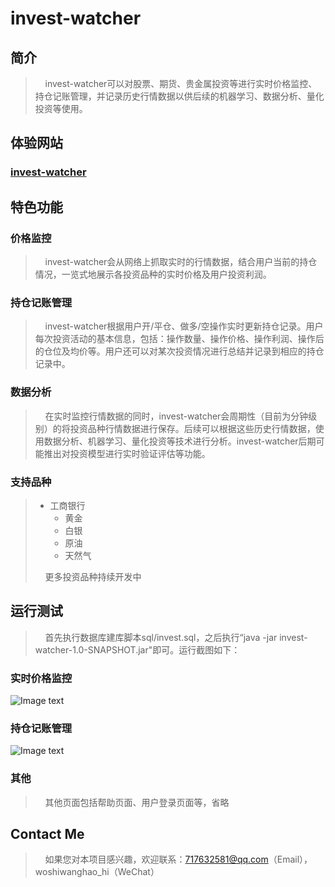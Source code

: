 # invest-watcher
## 简介
>&nbsp;&nbsp;&nbsp;&nbsp;invest-watcher可以对股票、期货、贵金属投资等进行实时价格监控、持仓记账管理，并记录历史行情数据以供后续的机器学习、数据分析、量化投资等使用。    
## 体验网站
### [invest-watcher](http://94.191.80.104:8080)
## 特色功能
### 价格监控
>&nbsp;&nbsp;&nbsp;&nbsp;invest-watcher会从网络上抓取实时的行情数据，结合用户当前的持仓情况，一览式地展示各投资品种的实时价格及用户投资利润。    
### 持仓记账管理
>&nbsp;&nbsp;&nbsp;&nbsp;invest-watcher根据用户开/平仓、做多/空操作实时更新持仓记录。用户每次投资活动的基本信息，包括：操作数量、操作价格、操作利润、操作后的仓位及均价等。用户还可以对某次投资情况进行总结并记录到相应的持仓记录中。
### 数据分析   
>&nbsp;&nbsp;&nbsp;&nbsp;在实时监控行情数据的同时，invest-watcher会周期性（目前为分钟级别）的将投资品种行情数据进行保存。后续可以根据这些历史行情数据，使用数据分析、机器学习、量化投资等技术进行分析。invest-watcher后期可能推出对投资模型进行实时验证评估等功能。
### 支持品种
>+ 工商银行
>   + 黄金
>   + 白银
>   + 原油
>   + 天然气   
>
> &nbsp;&nbsp;&nbsp;&nbsp;更多投资品种持续开发中
## 运行测试
>&nbsp;&nbsp;&nbsp;&nbsp;首先执行数据库建库脚本sql/invest.sql，之后执行“java -jar invest-watcher-1.0-SNAPSHOT.jar"即可。运行截图如下：
### 实时价格监控
![Image text](https://github.com/haoshen/invest-watcher/blob/master/screenshot/market.png)
### 持仓记账管理
![Image text](https://github.com/haoshen/invest-watcher/blob/master/screenshot/hold.png)
### 其他
>&nbsp;&nbsp;&nbsp;&nbsp;其他页面包括帮助页面、用户登录页面等，省略
## Contact Me  
>&nbsp;&nbsp;&nbsp;&nbsp;如果您对本项目感兴趣，欢迎联系：717632581@qq.com（Email），woshiwanghao_hi（WeChat）
